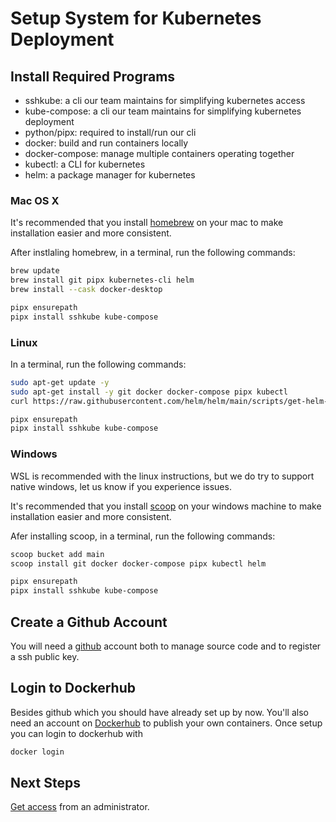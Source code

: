 # Setup System for Kubernetes Deployment

## Install Required Programs
- sshkube: a cli our team maintains for simplifying kubernetes access
- kube-compose: a cli our team maintains for simplifying kubernetes deployment
- python/pipx: required to install/run our cli
- docker: build and run containers locally
- docker-compose: manage multiple containers operating together
- kubectl: a CLI for kubernetes
- helm: a package manager for kubernetes

### Mac OS X
It's recommended that you install [homebrew](https://brew.sh/) on your mac to make installation easier and more consistent.

After instlaling homebrew, in a terminal, run the following commands:

```bash
brew update
brew install git pipx kubernetes-cli helm
brew install --cask docker-desktop

pipx ensurepath
pipx install sshkube kube-compose
```

### Linux
In a terminal, run the following commands:

```bash
sudo apt-get update -y
sudo apt-get install -y git docker docker-compose pipx kubectl
curl https://raw.githubusercontent.com/helm/helm/main/scripts/get-helm-3 | bash

pipx ensurepath
pipx install sshkube kube-compose
```

### Windows
WSL is recommended with the linux instructions, but we do try to support native windows, let us know if you experience issues.

It's recommended that you install [scoop](https://scoop.sh/) on your windows machine to make installation easier and more consistent.

Afer installing scoop, in a terminal, run the following commands:
```bash
scoop bucket add main
scoop install git docker docker-compose pipx kubectl helm

pipx ensurepath
pipx install sshkube kube-compose
```

## Create a Github Account
You will need a [github](https://github.com/) account both to manage source code and to register a ssh public key.

## Login to Dockerhub
Besides github which you should have already set up by now. You'll also need an account on [Dockerhub](https://hub.docker.com/) to publish your own containers. Once setup you can login to dockerhub with

```bash
docker login
```

## Next Steps

[Get access](./12-access.md) from an administrator.
